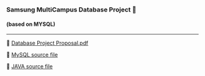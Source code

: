 ### Samsung MultiCampus Database Project 🌱
#### (based on MYSQL)
-------
<!--
**hyeyoung-dev/hyeyoung-dev** is a ✨ _special_ ✨ repository because its `README.md` (this file) appears on your GitHub profile.

Here are some ideas to get you started:

- 🔭 I’m currently working on ...
- 🌱 I’m currently learning ...
- 👯 I’m looking to collaborate on ...
- 🤔 I’m looking for help with ...
- 💬 Ask me about ...
- 📫 How to reach me: ...
- 😄 Pronouns: ...
- ⚡ Fun fact: ...
-->

:page_facing_up:  [Database Project Proposal.pdf](https://github.com/hyeyoung-dev/MultiCampus-JavaProject/blob/main/Database-Project/%EB%8D%B0%EC%9D%B4%ED%84%B0%EB%B2%A0%EC%9D%B4%EC%8A%A4_%EC%8B%A4%EC%8A%B5.pdf)

:page_facing_up:  [MySQL source file](https://github.com/hyeyoung-dev/MultiCampus-JavaProject/blob/main/Database-Project/db_%EA%B3%BC%EC%A0%9C1_%EA%B9%80%ED%98%9C%EC%98%81.sql)

:page_facing_up:  [JAVA source file](https://github.com/hyeyoung-dev/MultiCampus-JavaProject/tree/main/Database-Project/src/dbProject)
